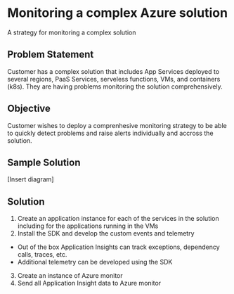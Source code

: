 # Monitoring a complex Azure solution

A strategy for monitoring a complex solution

## Problem Statement

Customer has a complex solution that includes App Services deployed to several regions, PaaS Services, serveless functions, VMs, and containers (k8s). They are having problems monitoring the solution comprehensively.

## Objective

Customer wishes to deploy a comprenhesive monitoring strategy to be able to quickly detect problems and raise alerts individually and accross the solution.

## Sample Solution

[Insert diagram]

## Solution

1) Create an application instance for each of the services in the solution including for the applications running in the VMs
2) Install the SDK and develop the custom events and telemetry
 - Out of the box Application Insights can track exceptions, dependency calls, traces, etc.
 - Additional telemetry can be developed using the SDK
3) Create an instance of Azure monitor 
4) Send all Application Insight data to Azure monitor
